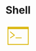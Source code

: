 # Shell

<svg xmlns="http://www.w3.org/2000/svg" height="68" viewBox="0 0 32 32"><path fill="#d9b400" d="M29.4 27.6H2.5V4.5h26.9Zm-25.9-1h24.9V5.5H3.5Z"/><path fill="#d9b400" d="m6.077 19.316l-.555-.832l4.844-3.229l-4.887-4.071l.641-.768l5.915 4.928l-5.958 3.972zM12.7 18.2h7.8v1h-7.8zM2.5 5.5h26.9v1.9H2.5z"/></svg>